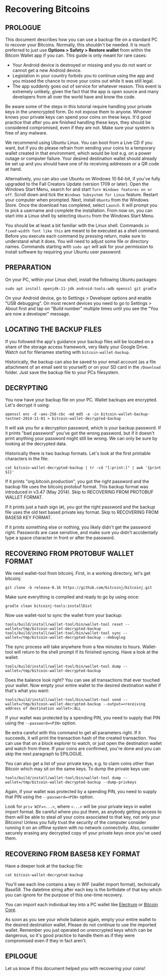 Recovering Bitcoins
===================

## PROLOGUE

This document describes how you can use a backup file on a standard PC to recover your Bitcoins.
Normally, this shouldn't be needed. It is much preferred to just use **Options > Safety > Restore wallet** from within the Bitcoin Wallet app if you can. This guide is only meant for rare cases:

- Your Android device is destroyed or missing and you do not want or cannot get a new Android
  device.
- Legislation in your country forbids you to continue using the app and you missed the chance to
  move your coins out while it was still legal.
- The app suddenly goes out of service for whatever reason. This event is extremely unlikely,
  given the fact that the app is open source and many developers from all over the world have and
  know the code.

Be aware some of the steps in this tutorial require handling your private keys in the unencrypted
form. Do not expose them to anyone. Whoever knows your private keys can spend your coins on these
keys. It'd good practice that after you are finished handling these keys, they should be
considered compromised, even if they are not. Make sure your system is free of any malware.

We recommend using Ubuntu Linux. You can boot from a Live CD if you want, but if you do please
refrain from sending your coins to a temporary wallet created in that environment, which would be
lost e.g. on a power outage or computer failure. Your desired destination wallet should already be
set up and you should have one of its receiving addresses or a QR code at hand.

Alternatively, you can also use Ubuntu on Windows 10 64-bit, if you've fully upgraded to the Fall Creators Update (version 1709 or later). Open the Windows Start Menu, search for and start `Turn Windows features on or off`. Scroll down and tick the `Windows Subsystem for Linux` feature. Restart your computer when prompted. Next, install `Ubuntu` from the Windows Store. Once the download has completed, select `Launch`. It will prompt you to pick a username and complete the installation. From now on, you can start into a Linux shell by selecting `Ubuntu` from the Windows Start Menu.

You should be at least a bit familiar with the Linux shell. Commands `in fixed-width font like this`
are meant to be executed as a shell command. Before you execute each command by pressing return,
make sure to understand what it does. You will need to adjust some file or directory names.
Commands starting with `sudo apt` will ask for your permission to install software by
requiring your Ubuntu user password.


## PREPARATION

On your PC, within your Linux shell, install the following Ubuntu packages:

    sudo apt install openjdk-11-jdk android-tools-adb openssl git gradle

On your Android device, go to Settings > Developer options and enable "USB debugging". On most
recent devices you need to go to Settings > About first and tap on "Build number" multiple times
until you see the "You are now a developer" message.


## LOCATING THE BACKUP FILES

If you followed the app's guidance your backup files will be located on a share of the storage access framework, very likely your Google Drive. Watch out for filenames starting with `bitcoin-wallet-backup`.

Historically, the backup can also be saved to your email account (as a file attachment of an email sent to yourself) or on your SD card in the `/Download` folder. Just save the backup file to your PCs filesystem.


## DECRYPTING

You now have your backup file on your PC. Wallet backups are encrypted. Let's decrypt it using:

    openssl enc -d -aes-256-cbc -md md5 -a -in bitcoin-wallet-backup-testnet-2014-11-01 > bitcoin-wallet-decrypted-backup

It will ask you for a decryption password, which is your backup password. If it prints
"bad password" you've got the wrong password, but if it doesn't print anything your password might
still be wrong. We can only be sure by looking at the decrypted data.

Historically there is two backup formats. Let's look at the first printable characters in the file:

    cat bitcoin-wallet-decrypted-backup | tr -cd "[:print:]" | awk '{print $1}'

If it prints "org.bitcoin.production", you got the right password and the backup file uses the
bitcoinj protobuf format. This backup format was introduced in v3.47 (May 2014). Skip to
RECOVERING FROM PROTOBUF WALLET FORMAT.

If it prints just a hash sign (`#`), you got the right password and the backup file uses the old
text based private key format. Skip to RECOVERING FROM BASE58 KEY FORMAT.

If it prints something else or nothing, you likely didn't get the password right. Passwords are
case sensitive, and make sure you didn't accidentally type a space character in front or after the
password.


## RECOVERING FROM PROTOBUF WALLET FORMAT

We need wallet-tool from bitcoinj. First, in a working directory, let's get bitcoinj:

    git clone -b release-0.16 https://github.com/bitcoinj/bitcoinj.git

Make sure everything is compiled and ready to go by using once:

    gradle clean bitcoinj-tools:installDist

Now use wallet-tool to sync the wallet from your backup:

    tools/build/install/wallet-tool/bin/wallet-tool reset --wallet=/tmp/bitcoin-wallet-decrypted-backup
    tools/build/install/wallet-tool/bin/wallet-tool sync --wallet=/tmp/bitcoin-wallet-decrypted-backup --debuglog

The sync process will take anywhere from a few minutes to hours. Wallet-tool will return to the
shell prompt if its finished syncing. Have a look at the wallet:

    tools/build/install/wallet-tool/bin/wallet-tool dump --wallet=/tmp/bitcoin-wallet-decrypted-backup

Does the balance look right? You can see all transactions that ever touched your wallet. Now empty
your entire wallet to the desired destination wallet if that's what you want:

    tools/build/install/wallet-tool/bin/wallet-tool send --wallet=/tmp/bitcoin-wallet-decrypted-backup --output=<receiving address of destination wallet>:ALL

If your wallet was protected by a spending PIN, you need to supply that PIN using the `--password=<PIN>` option.

Be extra careful with this command to get all parameters right. If it
succeeds, it will print the transaction hash of the created transaction. You can use that on
a block explorer to watch, or just open the destination wallet and watch from there. If your coins
are confirmed, you're done and you can skip the next paragraph to EPILOGUE.

You can also get a list of your private keys, e.g. to claim coins other than Bitcoin which may sit on the same keys. To dump the private keys use:

    tools/build/install/wallet-tool/bin/wallet-tool dump --wallet=/tmp/bitcoin-wallet-decrypted-backup --dump-privkeys

Again, if your wallet was protected by a spending PIN, you need to supply that PIN using the `--password=<PIN>` option.

Look for `priv WIF=<...>`, where `<...>` will be your private keys in wallet import format. Be careful where you put them, as anybody getting access to them will be able to steal *all* your coins associated to that key, not only your Bitcoins! Unless you fully trust the security of the computer consider running it on an offline system with no network connectivity. Also, consider securely erasing any decrypted copy of your private keys once you've used them.

## RECOVERING FROM BASE58 KEY FORMAT

Have a deeper look at the backup file:

    cat bitcoin-wallet-decrypted-backup

You'll see each line contains a key in WIF (wallet import format), technically Base58. The
datetime string after each key is the birthdate of that key which you can ignore for the purpose
of this one-time recovery.

You can import each individual key into a PC wallet like [Electrum](https://electrum.org)
or [Bitcoin Core](https://bitcoincore.org/).

As soon as you see your whole balance again, empty your entire wallet to the desired destination
wallet. Please do not continue to use the imported wallet. Remember you just operated on
unencrypted keys which can be dangerous, so it's good practice to handle them as if they were
compromised even if they in fact aren't.


## EPILOGUE

Let us know if this document helped you with recovering your coins!
